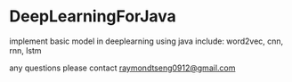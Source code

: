 # DeepLearningForJava

implement basic model in deeplearning using java
include: word2vec, cnn, rnn, lstm

any questions please contact raymondtseng0912@gmail.com
